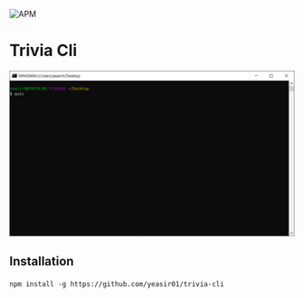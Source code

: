 ![APM](https://img.shields.io/github/license/yeasir01/trivia-cli)

# Trivia Cli
<img src="./media/useage.gif">

## Installation
``npm install -g https://github.com/yeasir01/trivia-cli``
